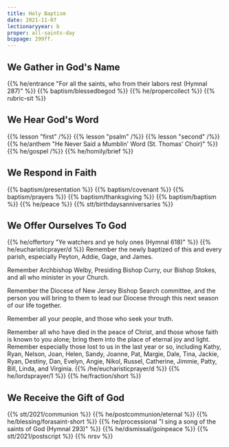 ```yaml
---
title: Holy Baptism
date: 2021-11-07
lectionaryyear: b
proper: all-saints-day
bcppage: 299ff.
---
```


## We Gather in God's Name
{{% he/entrance "For all the saints, who from their labors rest (Hymnal 287)" %}}
{{% baptism/blessedbegod %}}
{{% he/propercollect %}}
{{% rubric-sit %}}

## We Hear God's Word
{{% lesson "first" /%}}
{{% lesson "psalm" /%}}
{{% lesson "second" /%}}
{{% he/anthem "He Never Said a Mumblin' Word (St. Thomas' Choir)" %}}
{{% he/gospel /%}}
{{% he/homily/brief %}}

## We Respond in Faith
{{% baptism/presentation %}}
{{% baptism/covenant %}}
{{% baptism/prayers %}}
{{% baptism/thanksgiving %}}
{{% baptism/baptism %}}
{{% he/peace %}}
{{% stt/birthdaysanniversaries %}}

## We Offer Ourselves To God
{{% he/offertory "Ye watchers and ye holy ones (Hymnal 618)" %}}
{{% he/eucharisticprayer/d %}}
Remember the newly baptized of this and every parish, especially Peyton, Addie, Gage, and James.

Remember Archbishop Welby, Presiding Bishop Curry, our Bishop Stokes, and all who minister in your Church.

Remember the Diocese of New Jersey Bishop Search committee, and the person you will bring to them to lead our Diocese through this next season of our life together.

Remember all your people, and those who seek your truth.

Remember all who have died in the peace of Christ, and those whose faith is known to you alone; bring them into the place of eternal joy and light. Remember especially those lost to us in the last year or so, including Kathy, Ryan, Nelson, Joan, Helen, Sandy, Joanne, Pat, Margie, Dale, Tina, Jackie, Ryan, Destiny, Dan, Evelyn, Angie, Nikol, Russel, Catherine, Jimmie, Patty, Bill, Linda, and Virginia.
{{% /he/eucharisticprayer/d %}}
{{% he/lordsprayer/1 %}}
{{% he/fraction/short %}}

## We Receive the Gift of God
{{% stt/2021/communion %}}
{{% he/postcommunion/eternal %}}
{{% he/blessing/forasaint-short %}}
{{% he/processional "I sing a song of the saints of God (Hymnal 293)" %}}
{{% he/dismissal/goinpeace %}}
{{% stt/2021/postscript %}}
{{% nrsv %}}
